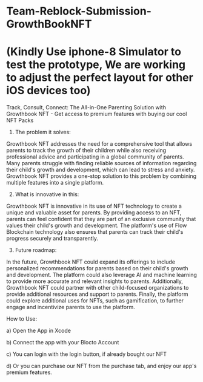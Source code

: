 # Team-Reblock-Submission-GrowthBookNFT

# (Kindly Use iphone-8 Simulator to test the prototype, We are working to adjust the perfect layout for other iOS devices too)

Track, Consult, Connect: The All-in-One Parenting Solution with Growthbook NFT - Get access to premium features with buying our cool NFT Packs


1. The problem it solves: 

Growthbook NFT addresses the need for a comprehensive tool that allows parents to track the growth of their children while also receiving professional advice and participating in a global community of parents. Many parents struggle with finding reliable sources of information regarding their child's growth and development, which can lead to stress and anxiety. Growthbook NFT provides a one-stop solution to this problem by combining multiple features into a single platform.

2. What is innovative in this:

Growthbook NFT is innovative in its use of NFT technology to create a unique and valuable asset for parents. By providing access to an NFT, parents can feel confident that they are part of an exclusive community that values their child's growth and development. The platform's use of Flow Blockchain technology also ensures that parents can track their child's progress securely and transparently.

3. Future roadmap: 

In the future, Growthbook NFT could expand its offerings to include personalized recommendations for parents based on their child's growth and development. The platform could also leverage AI and machine learning to provide more accurate and relevant insights to parents. Additionally, Growthbook NFT could partner with other child-focused organizations to provide additional resources and support to parents. Finally, the platform could explore additional uses for NFTs, such as gamification, to further engage and incentivize parents to use the platform.


How to Use:

a) Open the App in Xcode

b) Connect the app with your Blocto Account

c) You can login with the login button, if already bought our NFT

d) Or you can purchase our NFT from the purchase tab, and enjoy our app's premium features.
